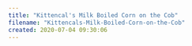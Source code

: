 ```yaml
---
title: "Kittencal's Milk Boiled Corn on the Cob"
filename: "Kittencals-Milk-Boiled-Corn-on-the-Cob"
created: 2020-07-04 09:30:06
---
```

